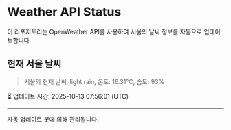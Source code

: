 
# Weather API Status

이 리포지토리는 OpenWeather API를 사용하여 서울의 날씨 정보를 자동으로 업데이트합니다.

## 현재 서울 날씨
> 서울의 현재 날씨: light rain, 온도: 16.31°C, 습도: 93%

⏳ 업데이트 시간: 2025-10-13 07:56:01 (UTC)

---
자동 업데이트 봇에 의해 관리됩니다.
